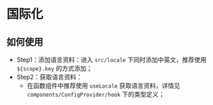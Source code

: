 # 国际化

## 如何使用

- Step1：添加语言资料：进入 `src/locale` 下同时添加中英文，推荐使用 `${scope}.key` 的方式添加；
- Step2：获取语言资料：
  - 在函数组件中推荐使用 `useLocale` 获取语言资料，详情见 `components/ConfigProvider/hook` 下的类型定义；
